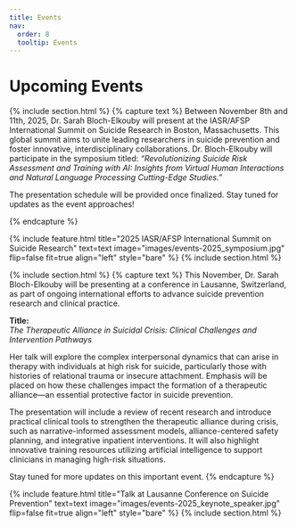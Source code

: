```yaml
---
title: Events
nav:
  order: 8
  tooltip: Events 
---
```


# Upcoming Events



{% include section.html %}
  {% capture text %}
  Between November 8th and 11th, 2025, Dr. Sarah Bloch-Elkouby will present at the IASR/AFSP International Summit on Suicide Research in Boston, Massachusetts. This global summit aims to unite leading researchers in suicide prevention and foster innovative, interdisciplinary collaborations.
  Dr. Bloch-Elkouby will participate in the symposium titled:
  _“Revolutionizing Suicide Risk Assessment and Training with AI: Insights from Virtual Human Interactions and Natural Language Processing Cutting-Edge Studies.”_

  The presentation schedule will be provided once finalized. Stay tuned for updates as the event approaches!

  {% endcapture %}

  {% include feature.html
    title="2025 IASR/AFSP International Summit on Suicide Research"
    text=text
    image="images/events-2025_symposium.jpg"
    flip=false
    fit=true
    align="left"
    style="bare"
  %}
{% include section.html %}

{% include section.html %}
  {% capture text %}
  This November, Dr. Sarah Bloch-Elkouby will be presenting at a conference in Lausanne, Switzerland, as part of ongoing international efforts to advance suicide prevention research and clinical practice.

  **Title:**  
  _The Therapeutic Alliance in Suicidal Crisis: Clinical Challenges and Intervention Pathways_

  Her talk will explore the complex interpersonal dynamics that can arise in therapy with individuals at high risk for suicide, particularly those with histories of relational trauma or insecure attachment. Emphasis will be placed on how these challenges impact the formation of a therapeutic alliance—an essential protective factor in suicide prevention.

  The presentation will include a review of recent research and introduce practical clinical tools to strengthen the therapeutic alliance during crisis, such as narrative-informed assessment models, alliance-centered safety planning, and integrative inpatient interventions. It will also highlight innovative training resources utilizing artificial intelligence to support clinicians in managing high-risk situations.

  Stay tuned for more updates on this important event.
  {% endcapture %}

  {% include feature.html
    title="Talk at Lausanne Conference on Suicide Prevention"
    text=text
    image="images/events-2025_keynote_speaker.jpg"
    flip=false
    fit=true
    align="left"
    style="bare"
  %}
{% include section.html %}
